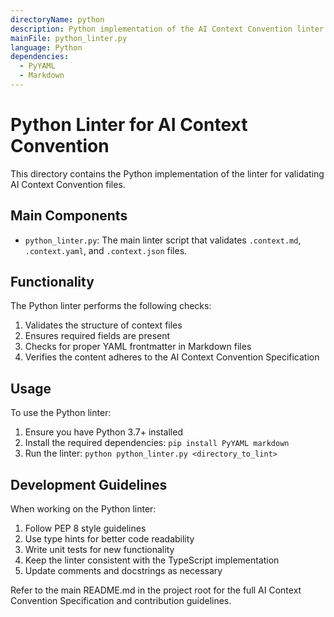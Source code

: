 ```yaml
---
directoryName: python
description: Python implementation of the AI Context Convention linter
mainFile: python_linter.py
language: Python
dependencies:
  - PyYAML
  - Markdown
---
```


# Python Linter for AI Context Convention

This directory contains the Python implementation of the linter for validating AI Context Convention files.

## Main Components

- `python_linter.py`: The main linter script that validates `.context.md`, `.context.yaml`, and `.context.json` files.

## Functionality

The Python linter performs the following checks:

1. Validates the structure of context files
2. Ensures required fields are present
3. Checks for proper YAML frontmatter in Markdown files
4. Verifies the content adheres to the AI Context Convention Specification

## Usage

To use the Python linter:

1. Ensure you have Python 3.7+ installed
2. Install the required dependencies: `pip install PyYAML markdown`
3. Run the linter: `python python_linter.py <directory_to_lint>`

## Development Guidelines

When working on the Python linter:

1. Follow PEP 8 style guidelines
2. Use type hints for better code readability
3. Write unit tests for new functionality
4. Keep the linter consistent with the TypeScript implementation
5. Update comments and docstrings as necessary

Refer to the main README.md in the project root for the full AI Context Convention Specification and contribution guidelines.